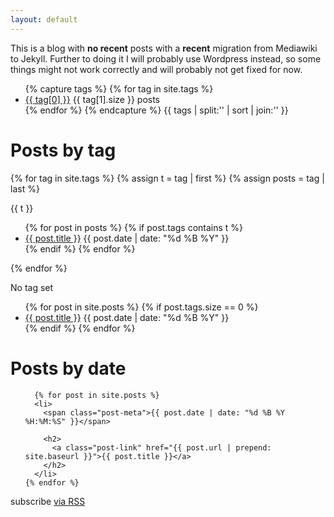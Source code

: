 ```yaml
---
layout: default
---
```


<div class="home">

This is a blog with **no recent** posts with a **recent** migration from Mediawiki to Jekyll. Further to doing it I will probably use Wordpress instead, so some things might not work correctly and will probably not get fixed for now.

<ul>
{% capture tags %}
  {% for tag in site.tags %}
    <li data-sort="{{ site.posts.size | minus: tag[1].size | prepend: '0000' | slice: -4, 4 }}">
       <a href="#{{ tag[0] }}">{{ tag[0] }}</a>  {{ tag[1].size }} posts
       <!-- <a href="/{{ site.tag_page_dir }}/{{ tag[0] | slugify: 'pretty' }}">{{ tag[0] }} <span>{{ tag[1].size }}</span></a> -->
    </li>
  {% endfor %}
{% endcapture %}
{{ tags | split:'</li>' | sort | join:'</li>' }}
</ul>


<h1 class="page-heading">Posts by tag</h1>
{% for tag in site.tags %}
  {% assign t = tag | first %}
  {% assign posts = tag | last %}

<a id="{{ t }}">{{ t }}</a>
<ul>
{% for post in posts %}
  {% if post.tags contains t %}
  <li>
    <a href="{{ post.url }}">{{ post.title }}</a>
    <span class="date">{{ post.date | date: "%d %B %Y" }}</span>
  </li>
  {% endif %}
{% endfor %}
</ul>
{% endfor %}


No tag set
<ul>
{% for post in site.posts %}
  {% if post.tags.size == 0 %}
  <li>
    <a href="{{ post.url }}">{{ post.title }}</a>
    <span class="date">{{ post.date | date: "%d %B %Y" }}</span>
  </li>
  {% endif %}
{% endfor %}
</ul>

  <h1 class="page-heading">Posts by date</h1>

  <ul class="post-list">

      {% for post in site.posts %}
      <li>
        <span class="post-meta">{{ post.date | date: "%d %B %Y %H:%M:%S" }}</span>

        <h2>
          <a class="post-link" href="{{ post.url | prepend: site.baseurl }}">{{ post.title }}</a>
        </h2>
      </li>
    {% endfor %}

  </ul>

  <p class="rss-subscribe">subscribe <a href="{{ "/feed.xml" | prepend: site.baseurl }}">via RSS</a></p>

</div>
